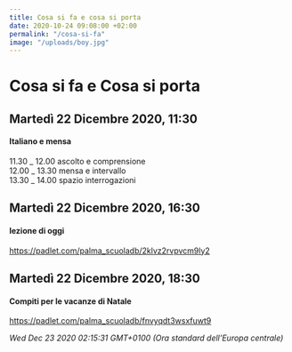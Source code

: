```yaml
---
title: Cosa si fa e cosa si porta
date: 2020-10-24 09:08:00 +02:00
permalink: "/cosa-si-fa"
image: "/uploads/boy.jpg"
---
```


# Cosa si fa e Cosa si porta
## Martedì 22 Dicembre 2020, 11:30
#### Italiano e mensa
11.30 _ 12.00 ascolto e comprensione   
12.00 _ 13.30 mensa e intervallo  
13.30 _ 14.00 spazio interrogazioni  
## Martedì 22 Dicembre 2020, 16:30
#### lezione di oggi
<a href="https://padlet.com/palma_scuoladb/2klvz2rvpvcm9ly2" id="ow972" __is_owner="true">https://padlet.com/palma_scuoladb/2klvz2rvpvcm9ly2</a>  
## Martedì 22 Dicembre 2020, 18:30
#### Compiti per le vacanze di Natale
<a href="https://padlet.com/palma_scuoladb/fnvyqdt3wsxfuwt9" id="ow730" __is_owner="true">https://padlet.com/palma_scuoladb/fnvyqdt3wsxfuwt9</a>  

_Wed Dec 23 2020 02:15:31 GMT+0100 (Ora standard dell’Europa centrale)_